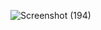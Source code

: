 ![Screenshot (194)](https://github.com/luana2322/MovieFlixWebsite/assets/118687703/cc95da2a-e4ac-4ed0-bfc4-2f4b22d38ff5)
